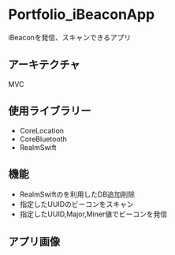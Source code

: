 # Portfolio_iBeaconApp
iBeaconを発信、スキャンできるアプリ

## アーキテクチャ
MVC

## 使用ライブラリー
* CoreLocation
* CoreBluetooth
* RealmSwift

## 機能
* RealmSwiftのを利用したDB追加削除
* 指定したUUIDのビーコンをスキャン
* 指定したUUID,Major,Miner値でビーコンを発信

## アプリ画像
